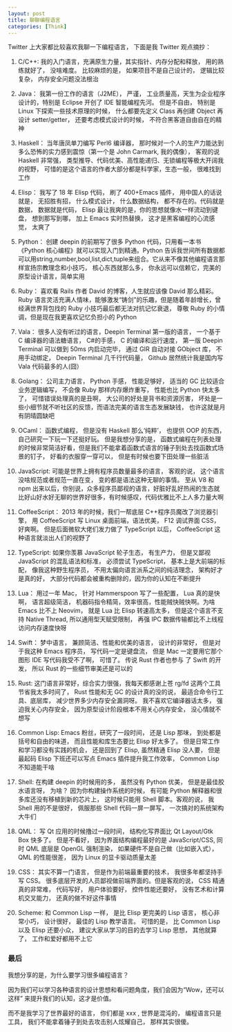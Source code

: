 ```yaml
---
layout: post
title: 聊聊编程语言
categories: [Think]
---
```


Twitter 上大家都比较喜欢我聊一下编程语言， 下面是我 Twitter 观点摘抄：

1. C/C++:  我的入门语言，充满原生力量，其实指针、内存分配和释放， 用的熟练就好了， 没啥难度。 比较麻烦的是， 如果项目不是自己设计的， 逻辑比较复杂， 内存安全问题没法根治

2. Java： 我第一份工作的语言（J2ME）， 严谨， 工业质量高，天生为企业程序设计的，特别是 Eclipse 开创了 IDE 智能编程先河。 但是不自由， 特别是 Linux 下探索一些技术原理的时候， 什么都要先定义 Class 再创建 Object 再设计 setter/getter， 还要考虑模式设计的时候， 不符合黑客道自由自在的精神

3. Haskell： 当年唐凤单刀编写 Perl6 编译器， 那时候对一个人的生产力能达到多么恐怖的实力感到震惊（第一个是 John Carmark, 我的偶像）， 客观的说 Haskell 非常强， 类型推导、代码优美、高性能递归、无锁编程等极大开阔我的视野， 可惜的是这个语言的作者大部分都是科学家，生态一般， 很难找到工作

4. Elisp： 我写了 18 年 Elisp 代码， 刷了 400+Emacs 插件， 用中国人的话说就是， 无招胜有招， 什么模式设计， 什么数据结构， 都不存在的。代码就是数据， 数据就是代码， Elisp 最让我爽的是，你的思想就像水一样流动到键盘， 想到那写到哪， 加上 Emacs 实时热替换， 这才是黑客编程的心流感觉， 太爽了

5. Python： 创建 deepin 的前期写了很多 Python 代码，只用看一本书《Python 核心编程》就可以实现入门到精通。Python 告诉我世间所有数据都可以用string,number,bool,list,dict,tuple来组合。它从来不像其他编程语言那样宣扬宗教理念和小技巧， 核心东西就那么多， 你永远可以信赖它，完美的原型设计语言，简单实用

6. Ruby： 喜欢看 Rails 作者 David 的博客，人生就应该像 David 那么精彩。Ruby 语言灵活充满人情味，能够激发“铸剑”的乐趣，但是随着年龄增长，曾经满世界背包找的 Ruby 小技巧最后都无法对抗记忆衰退， 尊敬 Ruby 的小情调，但是现在我更喜欢记忆负担小的 Python

7. Vala： 很多人没有听过的语言，Deepin Terminal 第一版的语言， 一个基于 C 编译器的语法糖语言， C#的手感， C 的编译和运行速度， 第一版 Deepin Terminal 可以做到 50ms 内启动完毕， 通过 GIR 自动对接 GObject 库， 不用手动绑定， Deepin Terminal 几千行代码量， Github 居然统计我是国内写 Vala 代码最多的人(囧）

8. Golang： 公司主力语言， Python 手感， 性能足够好， 适当的 GC 比较适合业务逻辑编写， 不会像 Ruby 那样内存爆炸重写， 性能也比 Python 快太多了， 可惜错误处理真的是丑啊， 大公司的好处是背书和资源厉害， 坏处是一些小细节就不听社区的反馈，而语法完美的语言生态发展缺钱， 也许这就是月有阴晴圆缺吧

9. OCaml： 函数式编程， 但是没有 Haskell 那么‘纯粹’， 也提供 OOP 的东西， 自己研究一下玩一下还挺好玩。 但是我想分享的是， 函数式编程在列表处理的时候非常简洁好看，但是我们不能拿着函数式语言的锤子到处去找函数式场景的钉子， 好看的衣服穿一穿可以， 但是有时候也要下田处理一些脏活

10. JavaScript: 可能是世界上拥有程序员数量最多的语言， 客观的说， 这个语言没啥规范或者规范一直在变， 变的都是语法这种无聊的事情。 至从 V8 和 npm 出来以后，你别说，众多程序员鄙视的语言，好脏好乱好热闹的生态就比好山好水好无聊的世界好很多，有时候感叹，代码优雅比不上人多力量大啊

11. CoffeeScript： 2013 年的时候，我们一帮底层 C++程序员魔改了浏览器引擎， 用 CoffeeScript 写 Linux 桌面前端，语法优美， F12 调试界面 CSS， 好爽啊。 但是后面微软大佬们发力做了 TypeScript 以后， CoffeeScript 这种语言就淡出人们的视野了

12. TypeScript: 如果你羡慕 JavaScript 轮子生态， 有生产力， 但是又鄙视 JavaScript 的混乱语法和标准， 必须尝试 TypeScript， 基本上是大前端的标配， 像我这种野生程序员， 不用太偏向语言派系之间的纯洁理念， 架构好才是真的好， 大部分代码都会被重构删除的，因为你的认知在不断提升

13. Lua： 用过一年 Mac， 针对 Hammerspoon 写了一些配置， Lua 真的是快啊， 语言超级简洁， 机器码指令精简，效率很高，性能贼快贼快啊。为啥 Emacs 比不上 Neovim， 就是 Lua 比 Elisp 转速高太多， 但是这个语言不支持 Native Thread, 所以通用型天赋受限制， 再强 IPC 数据传输都比不上线程访问内存速度快呀

14. Swift： 梦中语言， 兼顾简洁、性能和优美的语言， 设计的非常好， 但是对于我这种 Emacs 程序员， 写代码一定是键盘流， 但是 Mac 一定要用它那个图形 IDE 写代码我受不了啊， 可惜了。 传说 Rust 作者也参与 了 Swift 的开发， 所以 Rust 的一些细节审美还是可以的

15. Rust: 这门语言非常好，综合实力很强，我每天都感谢上苍 rg/fd 这两个工具节省我太多时间了， Rust 性能和无 GC 的设计真的没的说， 最适合命令行工具、底层库， 减少世界多少内存安全漏洞呀。 我不喜欢它编译器话太多， 强迫我关心内存安全， 因为原型设计阶段根本不用关心内存安全， 没心情就不想写

16. Common Lisp: Emacs 粉丝，研究了一段时间， 还是 Lisp 那味， 到处都是括号和自由的味道， 而且性能和库生态要比 Elisp 好太多了。 但是日常工作和学习都没有实践的机会， 还是回到了 Elisp, 虽然精通 Elisp 没人要， 但是最起码 Elisp 下班还可以写点 Emacs 插件提升我工作效率， Common Lisp 不知道能干啥

17. Shell: 在构建 deepin 的时候用的多， 虽然没有 Python 优美， 但是是最佳胶水语言呀， 为啥？ 因为你构建操作系统的时候， 有可能 Python 解释器和很多库还没有移植到新的芯片上， 这时候只能用 Shell 脚本。客观的说， 我 Shell 用的不是很好， 佩服那些 Shell 代码一屏一屏写， 一次搞对的系统架构大牛们

18. QML： 写 Qt 应用的时候撸过一段时间， 结构化写界面比 Qt Layout/Gtk Box 快多了。 但是不看好， 因为界面结构编程最好的是 JavaScript/CSS, 同时 QML 底层是 OpenGL 强制渲染， 如果硬件不是自己做（比如嵌入式）， QML 的性能很差， 因为 Linux 的显卡驱动质量太差

19. CSS： 其实不算一门语言， 但是作为前端最重要的技术， 我很多年都坚持手写 CSS。 很多底层开发的人员鄙视做前端界面的。但是客观的说， CSS 精通真的非常难， 代码写好， 用户体验要好， 控件性能还要好， 没有艺术和计算机交叉能力， 还真的做不好这件事情

20. Scheme: 和 Common Lisp 一样， 是比 Elisp 更完美的 Lisp 语言， 核心非常小巧， 设计很好， 最佳的 Lisp 教学语言。 可惜的是， 比 Common Lisp 以及 Elisp 还要小众， 建议大家从学习的目的去学习 Lisp 思想， 其他就算了， 工作和爱好都用不上它

### 最后
我想分享的是，为什么要学习很多编程语言？ 

因为我们可以学习各种语言的设计思想和看问题角度，我们会因为“Wow，还可以这样” 来提升我们的认知，这才是价值。

而不是我学习了世界最好的语言， 你们都是 xxx , 世界是混沌的， 编程语言只是工具， 我们不能拿着锤子到处去攻击别人炫耀自己， 那样其实很傻。

